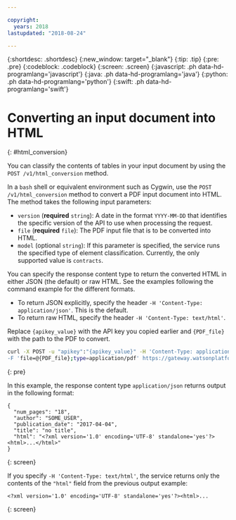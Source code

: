 ```yaml
---

copyright:
  years: 2018
lastupdated: "2018-08-24"

---
```


{:shortdesc: .shortdesc}
{:new_window: target="_blank"}
{:tip: .tip}
{:pre: .pre}
{:codeblock: .codeblock}
{:screen: .screen}
{:javascript: .ph data-hd-programlang='javascript'}
{:java: .ph data-hd-programlang='java'}
{:python: .ph data-hd-programlang='python'}
{:swift: .ph data-hd-programlang='swift'}

# Converting an input document into HTML
{: #html_conversion}

You can classify the contents of tables in your input document by using the `POST /v1/html_conversion` method. 

In a `bash` shell or equivalent environment such as Cygwin, use the `POST /v1/html_conversion` method to convert a PDF input document into HTML. The method takes the following input parameters:
  - `version` (**required** `string`): A date in the format `YYYY-MM-DD` that identifies the specific version of the API to use when processing the request.
  - `file` (**required** `file`): The PDF input file that is to be converted into HTML.
  - `model` (optional `string`): If this parameter is specified, the service runs the specified type of element classification. Currently, the only supported value is `contracts`.
  
You can specify the response content type to return the converted HTML in either JSON (the default) or raw HTML. See the examples following the command example for the different formats.
  - To return JSON explicitly, specify the header `-H 'Content-Type: application/json'`. This is the default.
  - To return raw HTML, specify the header `-H 'Content-Type: text/html'`.
  
Replace `{apikey_value}` with the API key you copied earlier and `{PDF_file}` with the path to the PDF to convert.

```bash
curl -X POST -u "apikey":"{apikey_value}" -H 'Content-Type: application/json
-F 'file=@{PDF_file};type=application/pdf' https://gateway.watsonplatform.net/compare-comply/api/v1/tables?version=2018-08-24
```
{: pre}

In this example, the response content type `application/json` returns output in the following format:

```
{
  "num_pages": "18",
  "author": "SOME_USER",
  "publication_date": "2017-04-04",
  "title": "no title",
  "html": "<?xml version='1.0' encoding='UTF-8' standalone='yes'?><html>...</html>"
}
```
{: screen}

If you specify `-H 'Content-Type: text/html'`, the service returns only the contents of the `"html"` field from the previous output example:

```
<?xml version='1.0' encoding='UTF-8' standalone='yes'?><html>...
```
{: screen}

